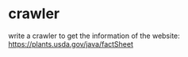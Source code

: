# crawler
write a crawler to get the information of the website: https://plants.usda.gov/java/factSheet

